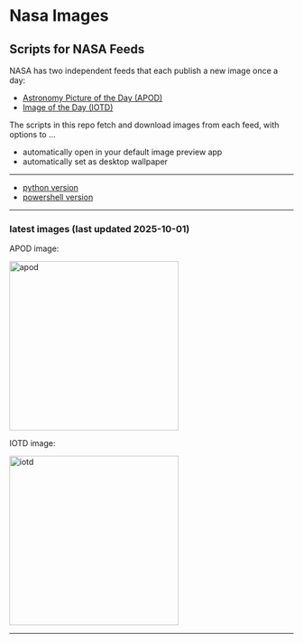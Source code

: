 # Nasa Images

## Scripts for NASA Feeds

NASA has two independent feeds that each publish a new image once a day:

- [Astronomy Picture of the Day (APOD)](https://apod.nasa.gov/apod/)
- [Image of the Day (IOTD)](https://www.nasa.gov/image-of-the-day/)

The scripts in this repo fetch and download images from each feed, with options to ...

- automatically open in your default image preview app
- automatically set as desktop wallpaper

---

- [python version](./python/README.md)
- [powershell version](./powershell/README.md)

---

### latest images (last updated 2025-10-01)

APOD image:

<a href="https://apod.nasa.gov/apod/image/2510/WitchBroom_Meyers_6043.jpg"><img alt="apod" src="https://apod.nasa.gov/apod/image/2510/WitchBroom_Meyers_6043.jpg" height="300" /></a>

IOTD image:

<a href="https://www.nasa.gov/image-detail/nasa-october-2025-4k-3840x2160/"><img alt="iotd" src="https://www.nasa.gov/wp-content/uploads/2025/09/nasa-october-2025-4k-3840x2160-1.jpg" height="300" /></a>

---
